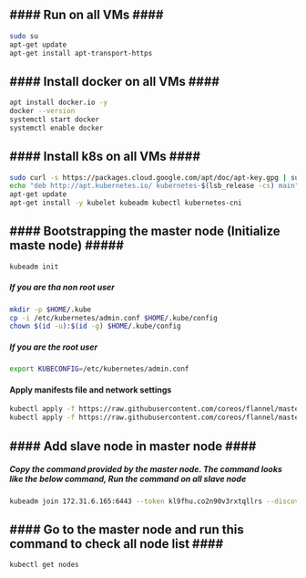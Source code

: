 ## #### Run on all VMs #### ##
```bash
sudo su
apt-get update
apt-get install apt-transport-https
```
## #### Install docker on all VMs #### ##
```bash
apt install docker.io -y
docker --version
systemctl start docker
systemctl enable docker
```
## #### Install k8s on all VMs #### ##
```bash
sudo curl -s https://packages.cloud.google.com/apt/doc/apt-key.gpg | sudo apt-key add 
echo "deb http://apt.kubernetes.io/ kubernetes-$(lsb_release -cs) main" | sudo tee /etc/apt/sources.list.d/kubernetes.list > /dev/null
apt-get update
apt-get install -y kubelet kubeadm kubectl kubernetes-cni
```
## #### Bootstrapping the master node (Initialize maste node) ##### ##
```bash
kubeadm init
```
##### If you are tha non root user
```bash
mkdir -p $HOME/.kube
cp -i /etc/kubernetes/admin.conf $HOME/.kube/config
chown $(id -u):$(id -g) $HOME/.kube/config
```
##### If you are the root user
```bash
export KUBECONFIG=/etc/kubernetes/admin.conf
```
#### Apply manifests file and network settings
```bash
kubectl apply -f https://raw.githubusercontent.com/coreos/flannel/master/Documentation/kube-flannel.yml
kubectl apply -f https://raw.githubusercontent.com/coreos/flannel/master/Documentation/k8s-manifests/kube-flannel-rbac.yml
```

## #### Add slave node in master node #### ##

##### Copy the command provided by the master node. The command looks like the below command, Run the command on all slave node

```bash
kubeadm join 172.31.6.165:6443 --token kl9fhu.co2n90v3rxtqllrs --discovery-token-ca-cert-hash sha256:b0f8003d23dbf445e0132a53d7aa1922bdef8d553d9eca06e65c928322b3e7c0
```
## #### Go to the master node and run this command to check all node list #### ##
```bash
kubectl get nodes
```
